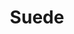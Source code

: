 ---
title: "Suede"
summary: "Suede are an English rock band formed in London in 1989 by singer Brett Anderson, guitarist Justine Frischmann, and bass player Mat Osman. Drawing inspiration from glam rock and post-punk, Suede were dubbed \"The Best New Band in Britain\" by Melody Maker in 1992, and attracted much attention from the British music press. The following year their debut album Suede went to the top of the UK Albums Chart, becoming the fastest-selling debut album in almost ten years. It won the Mercury Music Prize and helped foster 'Britpop' as a musical movement, though the band distanced themselves from the term.
The recording sessions for their second album, Dog Man Star, were fraught with difficulty and ended with guitarist and composer Bernard Butler departing after confrontations with the other members. Guitarist and composer Richard Oakes replaced him and joined the band right before the accompanying tour. Although a commercial disappointment at the time, the album was met with a generally enthusiastic reception on release and has over time been lauded as one of rock music's great albums. In 1994, Suede would become a component of the Britpop \"big four\", along with Oasis, Blur and Pulp.In 1996, following the recruitment of keyboard player Neil Codling, Suede went on to greater commercial success with Coming Up. The album reached number one in the UK, producing five top ten singles and becoming Suede's biggest-selling album worldwide. Despite problems within the band, Suede's fourth album, Head Music , was a British chart-topper. The album was promoted heavily with the band receiving considerable press coverage on its release, however the response from fans and critics was less enthusiastic than for previous records. Codling left the band in 2001, citing chronic fatigue syndrome, and was replaced by Alex Lee. The band's fifth album, A New Morning , the first following the collapse of Nude Records, was a commercial and critical disappointment, and the band disbanded the following year. In 2004, Anderson briefly reunited with Butler to form The Tears, before embarking on a solo career two years later.
After much speculation Suede reformed in 2010 for a series of concerts. Three years on from their reunion gigs, Suede released their sixth album, Bloodsports. It was well received by critics and returned the band to the top ten in the UK. Their seventh album, Night Thoughts, followed in 2016 and became an even bigger critical and commercial success than its predecessor. Their eighth studio album, The Blue Hour, was released in September 2018. It became the group's first top five record since Head Music. Their ninth and most recent studio album, Autofiction, was released in September 2022."
image: "suede.jpg"
apple_music_artist_url: "None"
wikipedia_url: "https://en.wikipedia.org/wiki/Suede_(band)"
---